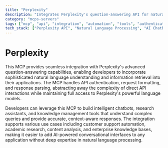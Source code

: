 ```yaml
---
title: "Perplexity"
description: "Integrates Perplexity's question-answering API for natural language understanding and information retrieval in applications."
category: "mcps-servers"
tags: ["mcp", "api", "integration", "automation", "tools", "authentication"]
tech_stack: ["Perplexity API", "Natural Language Processing", "AI Chatbots", "Information Retrieval Systems"]
---
```


# Perplexity

This MCP provides seamless integration with Perplexity's advanced question-answering capabilities, enabling developers to incorporate sophisticated natural language understanding and information retrieval into their applications. The MCP handles API authentication, request formatting, and response parsing, abstracting away the complexity of direct API interactions while maintaining full access to Perplexity's powerful language models.

Developers can leverage this MCP to build intelligent chatbots, research assistants, and knowledge management tools that understand complex queries and provide accurate, context-aware responses. The integration supports various use cases including customer support automation, academic research, content analysis, and enterprise knowledge bases, making it easier to add AI-powered conversational interfaces to any application without deep expertise in natural language processing.
